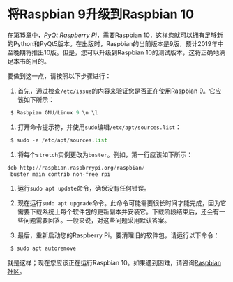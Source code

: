 # 将Raspbian 9升级到Raspbian 10

在[第15章](77583d1b-8a70-4118-8210-b0a5f09c9603.xhtml)中，*PyQt Raspberry Pi*，需要Raspbian 10，这样您就可以拥有足够新的Python和PyQt5版本。在出版时，Raspbian的当前版本是9版，预计2019年中至晚期将推出10版。但是，您可以升级到Raspbian 10的测试版本，这将正确地满足本书的目的。

要做到这一点，请按照以下步骤进行：

1.  首先，通过检查`/etc/issue`的内容来验证您是否正在使用Raspbian 9。它应该如下所示：

```py
 $ Rasbpian GNU/Linux 9 \n \l
```

1.  打开命令提示符，并使用`sudo`编辑`/etc/apt/sources.list`：

```py
 $ sudo -e /etc/apt/sources.list
```

1.  将每个`stretch`实例更改为`buster`。例如，第一行应该如下所示：

```py
deb http://raspbian.raspbrrypi.org/raspbian/
 buster main contrib non-free rpi
```

1.  运行`sudo apt update`命令，确保没有任何错误。

1.  现在运行`sudo apt upgrade`命令。此命令可能需要很长时间才能完成，因为它需要下载系统上每个软件包的更新副本并安装它。下载阶段结束后，还会有一些问题需要回答。一般来说，对这些问题采用默认答案。

1.  最后，重新启动您的Raspberry Pi。要清理旧的软件包，请运行以下命令：

```py
 $ sudo apt autoremove
```

就是这样；现在您应该正在运行Raspbian 10。如果遇到困难，请咨询[Raspbian社区](https://www.raspberrypi.org/forums/)。
